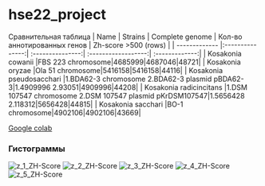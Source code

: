 # hse22_project
Сравнительная таблица
| Name     | Strains | Сomplete genome | Кол-во аннотированных генов | Zh-score >500 (rows) | 
| ------------- |:---------------:| :---------------:| :------------------:| :-------------:|
| Kosakonia cowanii |FBS 223 chromosome|4685999|4687046|48721|
| Kosakonia oryzae |Ola 51 chromosome|5416158|5416158|44116|
| Kosakonia pseudosacchari |1.BDA62-3 chromosome 2.BDA62-3 plasmid pBDA62-3|1.4909996 2.93051|4909996|44208|
| Kosakonia radicincitans |1.DSM 107547 chromosome 2.DSM 107547 plasmid pKrDSM107547|1.5656428 2.118312|5656428|44815|
| Kosakonia sacchari |BO-1 chromosome|4902106|4902106|43669|


[Google colab](https://colab.research.google.com/drive/1WssdMdHsrc0jkykb3QoBWBLTzIkAzxwt)
### Гистограммы
![z_1_ZH-Score](https://user-images.githubusercontent.com/93247992/173834199-a0ce2223-7931-4a12-899e-3aa1b98491e1.png)
![z_2_ZH-Score](https://user-images.githubusercontent.com/93247992/173834211-b91ef813-ad74-4dfd-b0d8-7b4a7f91545c.png)
![z_3_ZH-Score](https://user-images.githubusercontent.com/93247992/173834209-2459cd45-5aa6-4835-b8cb-531bc9273562.png)
![z_4_ZH-Score](https://user-images.githubusercontent.com/93247992/173834206-50983052-17e5-454d-9d0f-cdc96dea71fe.png)
![z_5_ZH-Score](https://user-images.githubusercontent.com/93247992/173834203-208a7362-c05d-4930-aea8-e191d7f17cd5.png)
